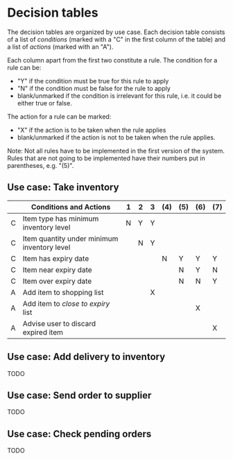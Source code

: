 # Decision tables

The decision tables are organized by use case. Each decision table consists of a list of _conditions_ (marked with a "C" in the first column of the table) and a list of _actions_ (marked with an "A").

Each column apart from the first two constitute a rule. The condition for a rule can be:

* "Y" if the condition must be true for this rule to apply
* "N" if the condition must be false for the rule to apply
* blank/unmarked if the condition is irrelevant for this rule, i.e. it could be either true or false.

The action for a rule can be marked:

* "X" if the action is to be taken when the rule applies
* blank/unmarked if the action is not to be taken when the rule applies.

Note: Not all rules have to be implemented in the first version of the system. Rules that are not going to be implemented have their numbers put in parentheses, e.g. "(5)".

## Use case: Take inventory

|   | Conditions and Actions | 1 | 2 | 3 | (4) | (5) | (6) | (7) |
|---|------------------------|---|---|---|-----|-----|-----|-----|
| C | Item type has minimum inventory level | N | Y | Y | | | | |
| C | Item quantity under minimum inventory level | | N | Y | | | | |
| C | Item has expiry date | | | | N | Y | Y | Y |
| C | Item near expiry date | | | | | N | Y | N |
| C | Item over expiry date | | | | | N | N | Y |
| A | Add item to shopping list | | | X | | | | | 
| A | Add item to _close to expiry_ list | | | | | | X | | 
| A | Advise user to discard expired item | | | | | | | X | 

## Use case: Add delivery to inventory

TODO

## Use case: Send order to supplier

TODO

## Use case: Check pending orders

TODO
